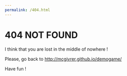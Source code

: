 ```yaml
---
permalink: /404.html
---
```


# 404 NOT FOUND

I think that you are lost in the middle of nowhere !

Please, go back to http://mcgivrer.github.io/demogame/

Have fun !
